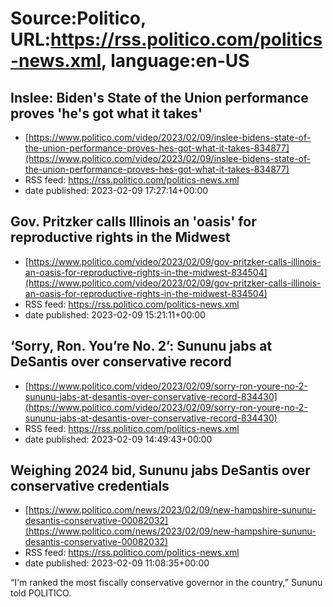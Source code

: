 # Source:Politico, URL:https://rss.politico.com/politics-news.xml, language:en-US

## Inslee: Biden's State of the Union performance proves 'he's got what it takes'
 - [https://www.politico.com/video/2023/02/09/inslee-bidens-state-of-the-union-performance-proves-hes-got-what-it-takes-834877](https://www.politico.com/video/2023/02/09/inslee-bidens-state-of-the-union-performance-proves-hes-got-what-it-takes-834877)
 - RSS feed: https://rss.politico.com/politics-news.xml
 - date published: 2023-02-09 17:27:14+00:00



## Gov. Pritzker calls Illinois an 'oasis' for reproductive rights in the Midwest
 - [https://www.politico.com/video/2023/02/09/gov-pritzker-calls-illinois-an-oasis-for-reproductive-rights-in-the-midwest-834504](https://www.politico.com/video/2023/02/09/gov-pritzker-calls-illinois-an-oasis-for-reproductive-rights-in-the-midwest-834504)
 - RSS feed: https://rss.politico.com/politics-news.xml
 - date published: 2023-02-09 15:21:11+00:00



## ‘Sorry, Ron. You’re No. 2’: Sununu jabs at DeSantis over conservative record
 - [https://www.politico.com/video/2023/02/09/sorry-ron-youre-no-2-sununu-jabs-at-desantis-over-conservative-record-834430](https://www.politico.com/video/2023/02/09/sorry-ron-youre-no-2-sununu-jabs-at-desantis-over-conservative-record-834430)
 - RSS feed: https://rss.politico.com/politics-news.xml
 - date published: 2023-02-09 14:49:43+00:00



## Weighing 2024 bid, Sununu jabs DeSantis over conservative credentials
 - [https://www.politico.com/news/2023/02/09/new-hampshire-sununu-desantis-conservative-00082032](https://www.politico.com/news/2023/02/09/new-hampshire-sununu-desantis-conservative-00082032)
 - RSS feed: https://rss.politico.com/politics-news.xml
 - date published: 2023-02-09 11:08:35+00:00

“I'm ranked the most fiscally conservative governor in the country,” Sununu told POLITICO.

